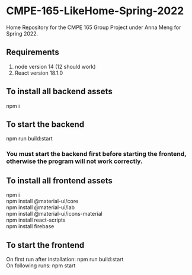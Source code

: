 # CMPE-165-LikeHome-Spring-2022

Home Repository for the CMPE 165 Group Project under Anna Meng for Spring 2022.

## Requirements

1. node version 14 (12 should work)
2. React version 18.1.0

## To install all backend assets

npm i

## To start the backend

npm run build:start

### You must start the backend first before starting the frontend, otherwise the program will not work correctly.

## To install all frontend assets

npm i  
npm install @material-ui/core  
npm install @material-ui/lab  
npm install @material-ui/icons-material  
npm install react-scripts  
npm install firebase

## To start the frontend

On first run after installation: npm run build:start  
On following runs: npm start